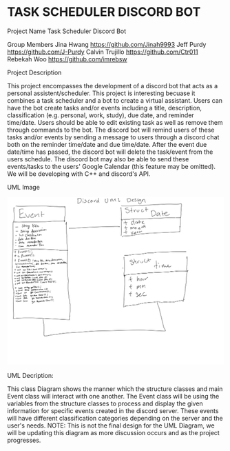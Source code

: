 # TASK SCHEDULER DISCORD BOT

Project Name
Task Scheduler Discord Bot 

Group Members
Jina Hwang https://github.com/Jinah9993
Jeff Purdy https://github.com/J-Purdy
Calvin Trujillo https://github.com/Ctr011
Rebekah Woo https://github.com/imrebsw

Project Description 

This project encompasses the development of a discord bot that acts as a personal assistent/scheduler. This project is interesting becuase it combines a task scheduler and a bot to create a virtual assistant. Users can have the bot create tasks and/or events including a title, description, classification (e.g. personal, work, study), due date, and reminder time/date. Users should be able to edit existing task as well as remove them through commands to the bot. The discord bot will remind users of these tasks and/or events by sending a message to users through a discord chat both on the reminder time/date and due time/date. After the event due date/time has passed, the discord bot will delete the task/event from the users schedule. The discord bot may also be able to send these events/tasks to the users' Google Calendar (this feature may be omitted). We will be developing with C++ and discord's API. 



UML Image

<img src="https://github.com/imrebsw/CS100FINALPROJECT/blob/main/UmlProject-2.jpg?raw=true" width="1000">

UML Decription:

This class Diagram shows the manner which the structure classes and main Event class will interact with one another. The Event class will be using the variables from the structure classes to process and display the given information for specific events created in the discord server. These events will have different classification categories depending on the server and the user's needs. NOTE: This is not the final design for the UML Diagram, we will be updating this diagram as more discussion occurs and as the project progresses. 
